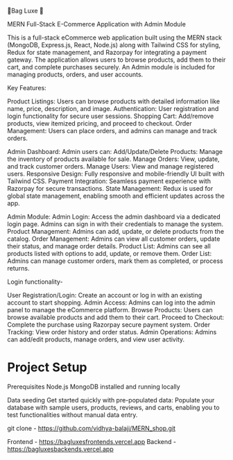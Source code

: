 👜Bag Luxe 👜

MERN Full-Stack E-Commerce Application with Admin Module

This is a full-stack eCommerce web application built using the MERN stack (MongoDB, Express.js, React, Node.js) along with Tailwind CSS for styling, Redux for state management, and Razorpay for integrating a payment gateway. The application allows users to browse products, add them to their cart, and complete purchases securely. An Admin module is included for managing products, orders, and user accounts.

Key Features:

Product Listings: Users can browse products with detailed information like name, price, description, and image.
Authentication: User registration and login functionality for secure user sessions.
Shopping Cart: Add/remove products, view itemized pricing, and proceed to checkout.
Order Management: Users can place orders, and admins can manage and track orders.

Admin Dashboard: 
Admin users can:
Add/Update/Delete Products: Manage the inventory of products available for sale.
Manage Orders: View, update, and track customer orders.
Manage Users: View and manage registered users.
Responsive Design: Fully responsive and mobile-friendly UI built with Tailwind CSS.
Payment Integration: Seamless payment experience with Razorpay for secure transactions.
State Management: Redux is used for global state management, enabling smooth and efficient updates across the app.

Admin Module:
Admin Login: Access the admin dashboard via a dedicated login page. Admins can sign in with their credentials to manage the system.
Product Management: Admins can add, update, or delete products from the catalog.
Order Management: Admins can view all customer orders, update their status, and manage order details.
Product List: Admins can see all products listed with options to add, update, or remove them.
Order List: Admins can manage customer orders, mark them as completed, or process returns.

Login functionality-

User Registration/Login: Create an account or log in with an existing account to start shopping.
Admin Access: Admins can log into the admin panel to manage the eCommerce platform.
Browse Products: Users can browse available products and add them to their cart.
Proceed to Checkout: Complete the purchase using Razorpay secure payment system.
Order Tracking: View order history and order status.
Admin Operations: Admins can add/edit products, manage orders, and view user activity.

Project Setup
==========

Prerequisites
Node.js
MongoDB installed and running locally

Data seeding
Get started quickly with pre-populated data: Populate your database with sample users, products, reviews, and carts, enabling you to test functionalities without manual data entry.

git clone -  https://github.com/vidhya-balaji/MERN_shop.git

Frontend - https://bagluxesfrontends.vercel.app
Backend - https://bagluxesbackends.vercel.app
